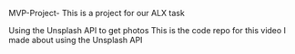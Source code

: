 MVP-Project-
This is a project for our ALX task

Using the Unsplash API to get photos
This is the code repo for this video I made about using the Unsplash API
